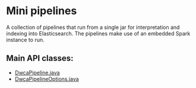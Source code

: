 # Mini pipelines

A collection of pipelines that run from a single jar for interpretation and indexing into Elasticsearch.
The pipelines make use of an embedded Spark instance to run.

## Main API classes:
 - [DwcaPipeline.java](./src/main/java/org/gbif/pipelines/minipipelines/DwcaPipeline.java)
 - [DwcaPipelineOptions.java](./src/main/java/org/gbif/pipelines/minipipelines/DwcaPipelineOptions.java)